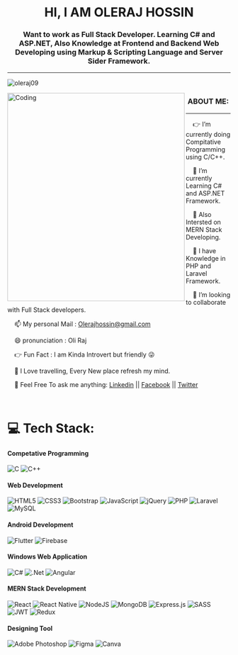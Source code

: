 <h1 align="center">HI, I AM OLERAJ HOSSIN</h1>
<h3 align="center">Want to work as Full Stack Developer. Learning C# and ASP.NET, Also Knowledge at Frontend and Backend Web Developing using Markup & Scripting Language and Server Sider Framework.</h3><hr>
<p align="left"> <img src="https://komarev.com/ghpvc/?username=oleraj09&label=Profile%20views&color=0e75b6&style=flat" alt="oleraj09" /> </p>
<img align="left" alt="Coding" width="400" height="470" src="https://cdn.dribbble.com/users/1162077/screenshots/5403918/focus-animation.gif">

   <h3 align="center">ABOUT ME: </h3><hr>
   <p align="left">
  
   &nbsp; &nbsp; 👉 I’m currently doing Compitative Programming using C/C++.
  
   &nbsp; &nbsp; 💞️ I’m currently Learning C# and ASP.NET Framework.

   &nbsp; &nbsp; 🌱 Also Intersted on MERN Stack Developing.
  
   &nbsp; &nbsp; 💬 I have Knowledge in PHP and Laravel Framework.
  
   &nbsp; &nbsp; 👯 I’m looking to collaborate with Full Stack developers.
         
   &nbsp; &nbsp; 📫 My personal Mail : Olerajhossin@gmail.com
         
   &nbsp; &nbsp; 😄 pronunciation    : Oli Raj
   
   &nbsp; &nbsp; 👉 Fun Fact         : I am Kinda Introvert but friendly 😜
         
   &nbsp; &nbsp; 🔭 I Love travelling, Every New place refresh my mind.
  
   &nbsp; &nbsp; 💬 Feel Free To ask me anything: [Linkedin](https://www.linkedin.com/in/oleraj-hossin-2b8b5a19a)  ||   [Facebook](https://www.facebook.com/oleraj.hossin)   ||  [Twitter](https://twitter.com/mondoloz)
  </p>
   
<br>

# 💻 Tech Stack:
<h4 align="left">Competative Programming</h4>

![C](https://img.shields.io/badge/c-%2300599C.svg?style=for-the-badge&logo=c&logoColor=white) 
![C++](https://img.shields.io/badge/c++-%2300599C.svg?style=for-the-badge&logo=c%2B%2B&logoColor=white) 
<br>
<h4 align="left">Web Development</h4>

![HTML5](https://img.shields.io/badge/html5-%23E34F26.svg?style=for-the-badge&logo=html5&logoColor=white) 
![CSS3](https://img.shields.io/badge/css3-%231572B6.svg?style=for-the-badge&logo=css3&logoColor=white) 
![Bootstrap](https://img.shields.io/badge/bootstrap-%23563D7C.svg?style=for-the-badge&logo=bootstrap&logoColor=white) 
![JavaScript](https://img.shields.io/badge/javascript-%23323330.svg?style=for-the-badge&logo=javascript&logoColor=%23F7DF1E) 
![jQuery](https://img.shields.io/badge/jquery-%230769AD.svg?style=for-the-badge&logo=jquery&logoColor=white)
![PHP](https://img.shields.io/badge/php-%23777BB4.svg?style=for-the-badge&logo=php&logoColor=white) 
![Laravel](https://img.shields.io/badge/laravel-%23FF2D20.svg?style=for-the-badge&logo=laravel&logoColor=white) 
![MySQL](https://img.shields.io/badge/mysql-%2300f.svg?style=for-the-badge&logo=mysql&logoColor=white) 
<br>
<h4 align="left">Android Development</h4>

![Flutter](https://img.shields.io/badge/Flutter-%2302569B.svg?style=for-the-badge&logo=Flutter&logoColor=white) 
![Firebase](https://img.shields.io/badge/firebase-%23039BE5.svg?style=for-the-badge&logo=firebase) 
<br>
<h4 align="left">Windows Web Application</h4>

![C#](https://img.shields.io/badge/c%23-%23239120.svg?style=for-the-badge&logo=c-sharp&logoColor=white) 
![.Net](https://img.shields.io/badge/.NET-5C2D91?style=for-the-badge&logo=.net&logoColor=white) 
![Angular](https://img.shields.io/badge/angular-%23DD0031.svg?style=for-the-badge&logo=angular&logoColor=white) 
<br>
<h4 align="left">MERN Stack Development</h4>

![React](https://img.shields.io/badge/react-%2320232a.svg?style=for-the-badge&logo=react&logoColor=%2361DAFB) 
![React Native](https://img.shields.io/badge/react_native-%2320232a.svg?style=for-the-badge&logo=react&logoColor=%2361DAFB) 
![NodeJS](https://img.shields.io/badge/node.js-6DA55F?style=for-the-badge&logo=node.js&logoColor=white) 
![MongoDB](https://img.shields.io/badge/MongoDB-%234ea94b.svg?style=for-the-badge&logo=mongodb&logoColor=white) 
![Express.js](https://img.shields.io/badge/express.js-%23404d59.svg?style=for-the-badge&logo=express&logoColor=%2361DAFB)
![SASS](https://img.shields.io/badge/SASS-hotpink.svg?style=for-the-badge&logo=SASS&logoColor=white) 
![JWT](https://img.shields.io/badge/JWT-black?style=for-the-badge&logo=JSON%20web%20tokens) 
![Redux](https://img.shields.io/badge/redux-%23593d88.svg?style=for-the-badge&logo=redux&logoColor=white) 
<br>
<h4 align="left">Designing Tool</h4>

![Adobe Photoshop](https://img.shields.io/badge/adobephotoshop-%2331A8FF.svg?style=for-the-badge&logo=adobephotoshop&logoColor=white)
![Figma](https://img.shields.io/badge/figma-%23F24E1E.svg?style=for-the-badge&logo=figma&logoColor=white)
![Canva](https://img.shields.io/badge/Canva-%2300C4CC.svg?style=for-the-badge&logo=Canva&logoColor=white) 



